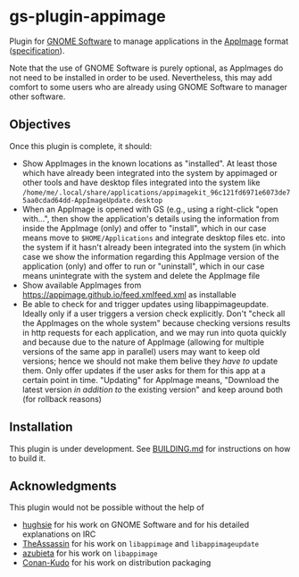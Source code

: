 # gs-plugin-appimage

Plugin for [GNOME Software](https://wiki.gnome.org/Apps/Software) to manage applications in the [AppImage](https://appimage.org/) format ([specification](https://github.com/AppImage/AppImageSpec)). 

Note that the use of GNOME Software is purely optional, as AppImages do not need to be installed in order to be used.
Nevertheless, this may add comfort to some users who are already using GNOME Software to manager other software.

## Objectives

Once this plugin is complete, it should:

* Show AppImages in the known locations as "installed".
  At least those which have already been integrated into the system by appimaged or other tools
  and have desktop files integrated into the system like
  `/home/me/.local/share/applications/appimagekit_96c121fd6971e6073de75aa0cdad64dd-AppImageUpdate.desktop`
* When an AppImage is opened with GS (e.g., using a right-click "open with...", 
  then show the application's details using the information from inside the AppImage (only)
  and offer to "install", which in our case means 
  move to `$HOME/Applications` and integrate desktop files etc. into the system
  if it hasn't already been integrated into the system (in which case we show the information
  regarding this AppImage version of the application (only) and offer to run or "uninstall", which in our case
  means unintegrate with the system and delete the AppImage file
* Show available AppImages from https://appimage.github.io/feed.xmlfeed.xml as installable
* Be able to check for and trigger updates using libappimageupdate.
  Ideally only if a user triggers a version check explicitly. Don't "check all the AppImages on the whole system"
  because checking versions results in http requests for each application, and we may run into quota quickly
  and because due to the nature of AppImage (allowing for multiple versions of the same app in parallel)
  users may want to keep old versions; hence we should not make them belive they _have to_ update them.
  Only offer updates if the user asks for them for this app at a certain point in time.
  "Updating" for AppImage means, "Download the latest version _in addition to_ the existing version"
  and keep around both (for rollback reasons)
  
## Installation

This plugin is under development. See [BUILDING.md](BUILDING.md) for instructions on how to build it.

## Acknowledgments

This plugin would not be possible without the help of
* [hughsie](https://github.com/hughsie) for his work on GNOME Software and for his detailed explanations on IRC
* [TheAssassin](https://github.com/TheAssassin) for his work on `libappimage` and `libappimageupdate`
* [azubieta](https://github.com/azubieta) for his work on `libappimage`
* [Conan-Kudo](https://github.com/Conan-Kudo) for his work on distribution packaging
